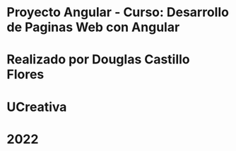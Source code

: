 # Proyecto Angular - Curso: Desarrollo de Paginas Web con Angular
# Realizado por Douglas Castillo Flores
# UCreativa
# 2022
